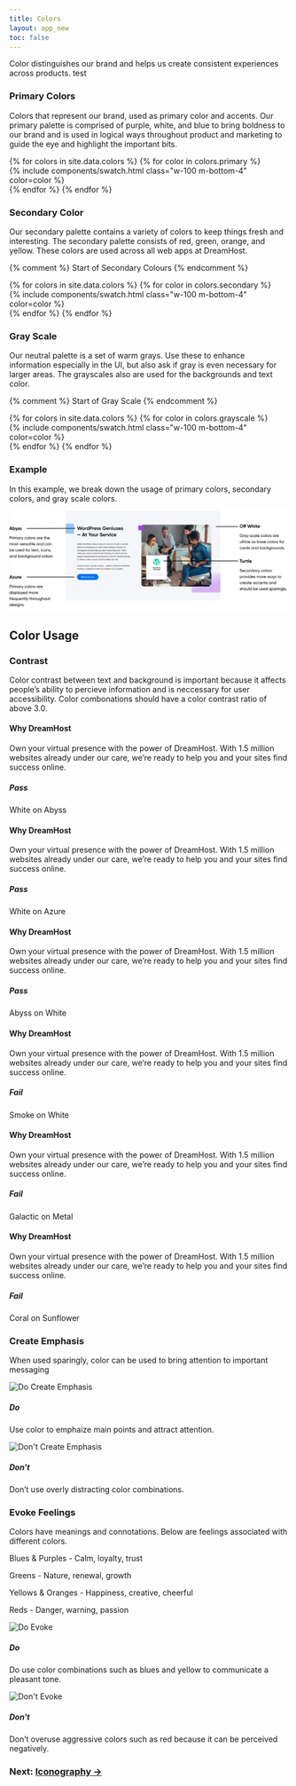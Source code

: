 ```yaml
---
title: Colors
layout: app_new
toc: false
---
```


<div class="container-fluid p-0">
<p>Color distinguishes our brand and helps us create consistent experiences across products.  test</p>
<h3 class="m-bottom-2 t-bold">Primary Colors</h3>
<p>Colors that represent our brand, used as primary color and accents. Our primary palette is comprised of purple, white, and blue to bring boldness to our brand and is used in logical ways throughout product and marketing to guide the eye and highlight the important bits.</p>

<div class="row">
{% for colors in site.data.colors %}
{% for color in colors.primary %}
      <div class="col-12 col-md-4">
            {% include components/swatch.html class="w-100 m-bottom-4" color=color %}
      </div>
{% endfor %}
{% endfor %}
</div>


<h3 class="m-bottom-2 t-bold">Secondary Color</h3>
<p>Our secondary palette contains a variety of colors to keep things fresh and interesting. The secondary palette consists of red, green, orange, and yellow. These colors are used across
all web apps at DreamHost.</p>

{% comment %}
Start of Secondary Colours
{% endcomment %}

<div class="row">
{% for colors in site.data.colors %}
{% for color in colors.secondary %}
      <div class="col-12 col-md-4">
            {% include components/swatch.html class="w-100 m-bottom-4" color=color %}
      </div>
{% endfor %}
{% endfor %}
</div>


<h3 class="m-bottom-2 t-bold">Gray Scale</h3>
<p>Our neutral palette is a set of warm grays. Use these to enhance information especially in the UI, but also ask if gray is even necessary for larger areas. The grayscales also are used for the backgrounds and text color.</p>

{% comment %}
Start of Gray Scale
{% endcomment %}

<div class="row">
{% for colors in site.data.colors %}
{% for color in colors.grayscale %}
      <div class="col-12 col-md-4">
            {% include components/swatch.html class="w-100 m-bottom-4" color=color %}
      </div>
{% endfor %}
{% endfor %}
</div>


<h3 class="m-bottom-2 t-bold">Example</h3>
<p>In this example, we break down the usage of primary colors, secondary colors, and gray scale colors.</p>
<img src ="/assets/images/color_new/example.png"/>

<h2 class="m-bottom-2 t-bold">Color Usage</h2>
 <div class="bg-c-g100  p-4 m-bottom-4 rounded-container">
  <h3 class="m-bottom-2 t-bold">Contrast</h3>
  <p>Color contrast between text and background is important because it affects people’s ability to percieve information and is neccessary for user accessibility. Color combonations should have a color contrast ratio of above 3.0.</p>
  
   <div class="row m-bottom-0 m-bottom-4__m">
    <div class="col-12 col-md-4 m-bottom-4 m-bottom-0__m">
     <div class= "Card bg-c-w100 rounded-container p-0 no-scroll">
      <div class= "p-6 t-c-w100 bg-black ">
<h4 class="t-bold">Why DreamHost</h4>
<p>Own your virtual presence with the power of DreamHost. With 1.5 million websites already under our care, we’re ready to help you and your sites find success online. </p>
      </div>
      <div class="border-c-b300 border-top-3 border-solid p-4">
      <h5 class="t-bold t-c-b300">Pass</h5>
      <p>
White on Abyss</p>
      </div>
     </div>
    </div>
    <div class="col-12 col-md-4 m-bottom-4 m-bottom-0__m">
     <div class= "Card bg-c-w100 rounded-container p-0 no-scroll">
      <div class= "p-6 t-c-w100 bg-c-b300 ">
<h4 class="t-bold">Why DreamHost</h4>
<p>Own your virtual presence with the power of DreamHost. With 1.5 million websites already under our care, we’re ready to help you and your sites find success online. </p>
      </div>
      <div class="border-c-b300 border-top-3 border-solid p-4">
      <h5 class="t-bold t-c-b300">Pass</h5>
      <p>
White on Azure</p>
      </div>
     </div>
    </div>
        <div class="col-12 col-md-4 m-bottom-4 m-bottom-0__m">
     <div class= "Card bg-c-w100 rounded-container p-0 no-scroll">
      <div class= "p-6">
<h4 class="t-bold">Why DreamHost</h4>
<p>Own your virtual presence with the power of DreamHost. With 1.5 million websites already under our care, we’re ready to help you and your sites find success online. </p>
      </div>
      <div class="border-c-b300 border-top-3 border-solid p-4">
      <h5 class="t-bold t-c-b300">Pass</h5>
      <p>
Abyss on White</p>
      </div>
     </div>
    </div>
</div>

   <div class="row m-bottom-0 m-bottom-4__m">
    <div class="col-12 col-md-4 m-bottom-4 m-bottom-0__m">
     <div class= "Card bg-c-w100 rounded-container p-0 no-scroll">
      <div class= "p-6 t-c-g300">
<h4 class="t-bold">Why DreamHost</h4>
<p>Own your virtual presence with the power of DreamHost. With 1.5 million websites already under our care, we’re ready to help you and your sites find success online. </p>
      </div>
      <div class="border-c-r300 border-top-3 border-solid p-4">
      <h5 class="t-bold t-c-r300">Fail</h5>
      <p>
Smoke on White</p>
      </div>
     </div>
    </div>
    <div class="col-12 col-md-4 m-bottom-4 m-bottom-0__m">
     <div class= "Card bg-c-w100 rounded-container p-0 no-scroll">
      <div class= "p-6 t-c-g400 bg-c-g500 ">
<h4 class="t-bold">Why DreamHost</h4>
<p>Own your virtual presence with the power of DreamHost. With 1.5 million websites already under our care, we’re ready to help you and your sites find success online. </p>
      </div>
      <div class="border-c-r300 border-top-3 border-solid p-4">
      <h5 class="t-bold t-c-r300">Fail</h5>
      <p>
Galactic on Metal</p>
      </div>
     </div>
    </div>
        <div class="col-12 col-md-4 m-bottom-4 m-bottom-0__m">
     <div class= "Card bg-c-w100 rounded-container p-0 no-scroll">
      <div class= "p-6 bg-c-y300 t-c-r300">
<h4 class="t-bold">Why DreamHost</h4>
<p>Own your virtual presence with the power of DreamHost. With 1.5 million websites already under our care, we’re ready to help you and your sites find success online. </p>
      </div>
      <div class="border-c-r300 border-top-3 border-solid p-4">
      <h5 class="t-bold t-c-r300">Fail</h5>
      <p>
Coral on Sunflower</p>
      </div>
     </div>
    </div>
</div>

  <h3 class="m-bottom-2 t-bold">Create Emphasis</h3>
  <p>When used sparingly, color can be used to bring attention to important messaging</p>

   <div class="row m-bottom-4">
    <div class="col-12 col-md-6 m-bottom-4">
     <div class= "Card bg-c-w100 rounded-container p-0 no-scroll">
      <div class= "bg-black">
<img class="flex m-auto p-2 w-100" src="{{site.baseurl}}/assets/images/color_new/do-emphasis.svg" alt="Do Create Emphasis" />
      </div>
      <div class="border-c-b300 border-top-3 border-solid p-4">
      <h5 class="t-bold t-c-b300">Do</h5>
      <p>
Use color to emphaize main points and attract attention.</p>
      </div>
     </div>
    </div>
    <div class="col-12 col-md-6 m-bottom-4">
     <div class= "Card bg-c-w100 rounded-container p-0 no-scroll">
      <div class= "bg-c-g500">
<img class="flex m-auto p-2 w-100" src="{{site.baseurl}}/assets/images/color_new/dont-emphasis.svg" alt="Don't Create Emphasis" />
      </div>
      <div class="border-c-r300 border-top-3 border-solid p-4">
      <h5 class="t-bold t-c-r300">Don't</h5>
      <p>
Don’t use overly distracting color combinations.</p>
      </div>
     </div>
    </div>

</div>

<h3 class="m-bottom-2 t-bold">Evoke Feelings</h3>
  <p>Colors have meanings and connotations. Below are feelings associated with different colors.

<p><span class="t-bold">Blues & Purples</span> - Calm, loyalty, trust</p>
<p><span class="t-bold">Greens</span> - Nature, renewal, growth</p>
<p><span class="t-bold">Yellows & Oranges</span> - Happiness, creative, cheerful</p>
<p><span class="t-bold">Reds</span> - Danger, warning, passion</p></p>

   <div class="row m-bottom-4">
    <div class="col-12 col-md-6 m-bottom-4">
     <div class= "Card bg-c-w100 rounded-container p-0 no-scroll">
      <div class= "">
<img class="flex m-auto p-2 w-100 shadow-high" src="{{site.baseurl}}/assets/images/color_new/do-evoke.svg" alt="Do Evoke" />
      </div>
      <div class="border-c-b300 border-top-3 border-solid p-4">
      <h5 class="t-bold t-c-b300">Do</h5>
      <p>
Do use color combinations such as blues and yellow to communicate a pleasant tone.</p>
      </div>
     </div>
    </div>
    <div class="col-12 col-md-6 m-bottom-4">
     <div class= "Card bg-c-w100 rounded-container p-0 no-scroll">
      <div class= "">
<img class="flex m-auto p-2 w-100 shadow-high" src="{{site.baseurl}}/assets/images/color_new/dont-evoke.svg" alt="Don't Evoke" />
      </div>
      <div class="border-c-r300 border-top-3 border-solid p-4">
      <h5 class="t-bold t-c-r300">Don't</h5>
      <p>
Don’t overuse aggressive colors such as red because it can be perceived negatively.</p>
      </div>
     </div>
    </div>
</div>

</div>

<h3 class ="t-bold t-right m-0">  Next: <a href="">Iconography →</a></h3>
